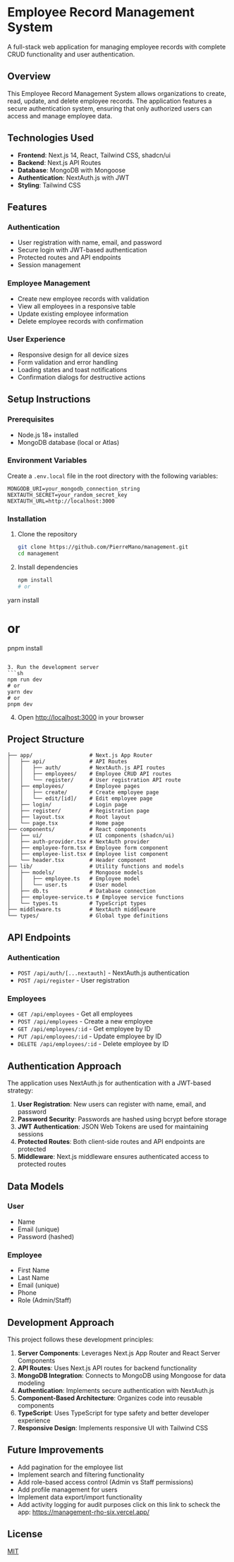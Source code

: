 # Employee Record Management System

A full-stack web application for managing employee records with complete CRUD functionality and user authentication.

## Overview

This Employee Record Management System allows organizations to create, read, update, and delete employee records. The application features a secure authentication system, ensuring that only authorized users can access and manage employee data.

## Technologies Used

- **Frontend**: Next.js 14, React, Tailwind CSS, shadcn/ui
- **Backend**: Next.js API Routes
- **Database**: MongoDB with Mongoose
- **Authentication**: NextAuth.js with JWT
- **Styling**: Tailwind CSS

## Features

### Authentication

- User registration with name, email, and password
- Secure login with JWT-based authentication
- Protected routes and API endpoints
- Session management

### Employee Management

- Create new employee records with validation
- View all employees in a responsive table
- Update existing employee information
- Delete employee records with confirmation

### User Experience

- Responsive design for all device sizes
- Form validation and error handling
- Loading states and toast notifications
- Confirmation dialogs for destructive actions

## Setup Instructions

### Prerequisites

- Node.js 18+ installed
- MongoDB database (local or Atlas)

### Environment Variables

Create a `.env.local` file in the root directory with the following variables:

```
MONGODB_URI=your_mongodb_connection_string
NEXTAUTH_SECRET=your_random_secret_key
NEXTAUTH_URL=http://localhost:3000
```

### Installation

1. Clone the repository

   ```bash
   git clone https://github.com/PierreMano/management.git
   cd management
   ```

2. Install dependencies

   ```sh
   npm install
   # or
   ```

yarn install

# or

pnpm install

````

3. Run the development server
```sh
npm run dev
# or
yarn dev
# or
pnpm dev
````

4. Open [http://localhost:3000](http://localhost:3000) in your browser

## Project Structure

```
├── app/                  # Next.js App Router
│   ├── api/              # API Routes
│   │   ├── auth/         # NextAuth.js API routes
│   │   ├── employees/    # Employee CRUD API routes
│   │   └── register/     # User registration API route
│   ├── employees/        # Employee pages
│   │   ├── create/       # Create employee page
│   │   └── edit/[id]/    # Edit employee page
│   ├── login/            # Login page
│   ├── register/         # Registration page
│   ├── layout.tsx        # Root layout
│   └── page.tsx          # Home page
├── components/           # React components
│   ├── ui/               # UI components (shadcn/ui)
│   ├── auth-provider.tsx # NextAuth provider
│   ├── employee-form.tsx # Employee form component
│   ├── employee-list.tsx # Employee list component
│   └── header.tsx        # Header component
├── lib/                  # Utility functions and models
│   ├── models/           # Mongoose models
│   │   ├── employee.ts   # Employee model
│   │   └── user.ts       # User model
│   ├── db.ts             # Database connection
│   ├── employee-service.ts # Employee service functions
│   └── types.ts          # TypeScript types
├── middleware.ts         # NextAuth middleware
└── types/                # Global type definitions
```

## API Endpoints

### Authentication

- `POST /api/auth/[...nextauth]` - NextAuth.js authentication
- `POST /api/register` - User registration

### Employees

- `GET /api/employees` - Get all employees
- `POST /api/employees` - Create a new employee
- `GET /api/employees/:id` - Get employee by ID
- `PUT /api/employees/:id` - Update employee by ID
- `DELETE /api/employees/:id` - Delete employee by ID

## Authentication Approach

The application uses NextAuth.js for authentication with a JWT-based strategy:

1. **User Registration**: New users can register with name, email, and password
2. **Password Security**: Passwords are hashed using bcrypt before storage
3. **JWT Authentication**: JSON Web Tokens are used for maintaining sessions
4. **Protected Routes**: Both client-side routes and API endpoints are protected
5. **Middleware**: Next.js middleware ensures authenticated access to protected routes

## Data Models

### User

- Name
- Email (unique)
- Password (hashed)

### Employee

- First Name
- Last Name
- Email (unique)
- Phone
- Role (Admin/Staff)

## Development Approach

This project follows these development principles:

1. **Server Components**: Leverages Next.js App Router and React Server Components
2. **API Routes**: Uses Next.js API routes for backend functionality
3. **MongoDB Integration**: Connects to MongoDB using Mongoose for data modeling
4. **Authentication**: Implements secure authentication with NextAuth.js
5. **Component-Based Architecture**: Organizes code into reusable components
6. **TypeScript**: Uses TypeScript for type safety and better developer experience
7. **Responsive Design**: Implements responsive UI with Tailwind CSS

## Future Improvements

- Add pagination for the employee list
- Implement search and filtering functionality
- Add role-based access control (Admin vs Staff permissions)
- Add profile management for users
- Implement data export/import functionality
- Add activity logging for audit purposes
click on this link to scheck the app: https://management-rho-six.vercel.app/

## License

[MIT](LICENSE)

